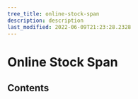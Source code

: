 ```yaml
---
tree_title: online-stock-span
description: description
last_modified: 2022-06-09T21:23:28.2328
---
```


# Online Stock Span

## Contents
